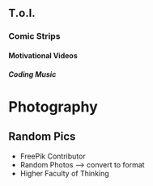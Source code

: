 ## T.o.l.

### Comic Strips
#### Motivational Videos
##### Coding Music
# Photography
## Random Pics
- FreePik Contributor
- Random Photos --> convert to format
- Higher Faculty of Thinking